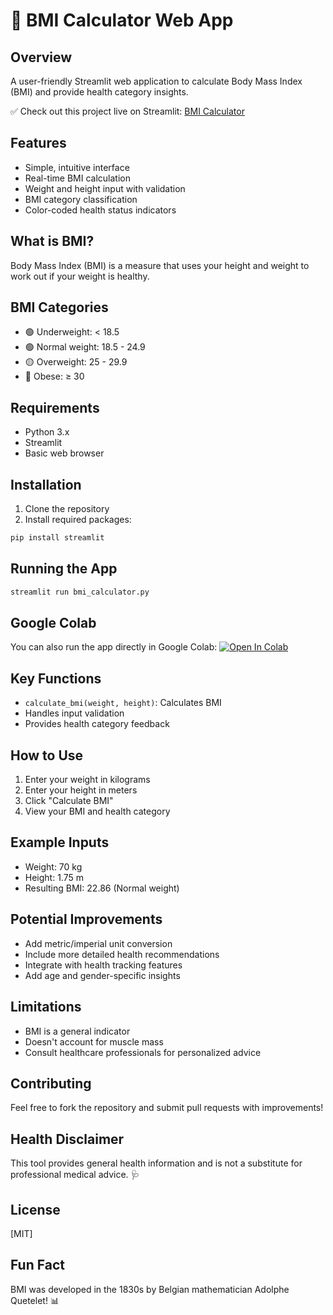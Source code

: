
# 💪 BMI Calculator Web App

## Overview
A user-friendly Streamlit web application to calculate Body Mass Index (BMI) and provide health category insights.

✅ Check out this project live on Streamlit: [BMI Calculator](https://python-assignment-bmi-calculator.streamlit.app)

## Features
- Simple, intuitive interface
- Real-time BMI calculation
- Weight and height input with validation
- BMI category classification
- Color-coded health status indicators

## What is BMI?
Body Mass Index (BMI) is a measure that uses your height and weight to work out if your weight is healthy.

## BMI Categories
- 🟢 Underweight: < 18.5
- 🟢 Normal weight: 18.5 - 24.9
- 🟡 Overweight: 25 - 29.9
- 🔴 Obese: ≥ 30

## Requirements
- Python 3.x
- Streamlit
- Basic web browser

## Installation
1. Clone the repository
2. Install required packages:
```bash
pip install streamlit
```

## Running the App
```bash
streamlit run bmi_calculator.py
```

## Google Colab
You can also run the app directly in Google Colab:
[![Open In Colab](https://colab.research.google.com/assets/colab-badge.svg)](https://colab.research.google.com/drive/1VNcoMRuxyO6wzDn328qgIHWBEDwP7juv)

## Key Functions
- `calculate_bmi(weight, height)`: Calculates BMI
- Handles input validation
- Provides health category feedback

## How to Use
1. Enter your weight in kilograms
2. Enter your height in meters
3. Click "Calculate BMI"
4. View your BMI and health category

## Example Inputs
- Weight: 70 kg
- Height: 1.75 m
- Resulting BMI: 22.86 (Normal weight)

## Potential Improvements
- Add metric/imperial unit conversion
- Include more detailed health recommendations
- Integrate with health tracking features
- Add age and gender-specific insights

## Limitations
- BMI is a general indicator
- Doesn't account for muscle mass
- Consult healthcare professionals for personalized advice

## Contributing
Feel free to fork the repository and submit pull requests with improvements!

## Health Disclaimer
This tool provides general health information and is not a substitute for professional medical advice. 🩺

## License
[MIT]

## Fun Fact
BMI was developed in the 1830s by Belgian mathematician Adolphe Quetelet! 📊